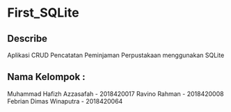 # First_SQLite

## Describe
Aplikasi CRUD Pencatatan Peminjaman Perpustakaan menggunakan SQLite

## Nama Kelompok : 
Muhammad Hafizh Azzasafah - 2018420017
Ravino Rahman - 2018420008
Febrian Dimas Winaputra - 2018420064



